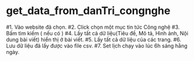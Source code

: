 ﻿# get_data_from_danTri_congnghe
#1. Vào website đã chọn.
#2. Click chọn một mục tin tức Công nghệ
#3. Bấm tìm kiếm ( nếu có )
#4. Lấy tất cả dữ liệu(Tiêu đề, Mô tả, Hình ảnh, Nội dung bài viết) hiển thị ở bài viết.
#5. Lấy tất cả dữ liệu của các trang.
#6. Lưu dữ liệu đã lấy được vào file csv.
#7. Set lịch chạy vào lúc 6h sáng hằng ngày.
